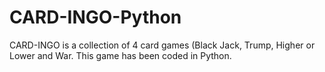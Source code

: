 # CARD-INGO-Python
CARD-INGO is a collection of 4 card games (Black Jack, Trump, Higher or Lower and War. This game has been coded in Python.

